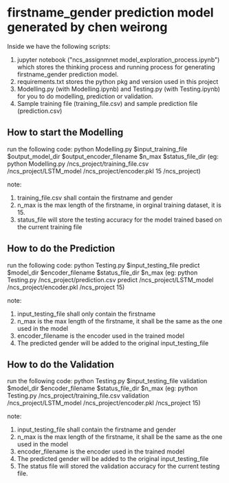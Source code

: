 # firstname_gender prediction model generated by chen weirong

Inside we have the following scripts: 
1. jupyter notebook ("ncs_assignmnet model_exploration_process.ipynb") which stores the thinking process and running process for generating firstname_gender prediction model.
2. requirements.txt stores the python pkg and version used in this project
3. Modelling.py (with Modelling.ipynb) and Testing.py (with Testing.ipynb) for you to do modelling, prediction or validation.
4. Sample training file (training_file.csv) and sample prediction file (prediction.csv)


## How to start the Modelling ##
run the following code:
python Modelling.py $input_training_file $output_model_dir $output_encoder_filename $n_max $status_file_dir
(eg: python Modelling.py /ncs_project/training_file.csv /ncs_project/LSTM_model /ncs_project/encoder.pkl 15 /ncs_project)

note:
1. training_file.csv shall contain the firstname and gender
2. n_max is the max length of the firstname, in orginal training dataset, it is 15.
3. status_file will store the testing accuracy for the model trained based on the current training file

## How to do the Prediction ##
run the following code:
python Testing.py $input_testing_file predict $model_dir $encoder_filename $status_file_dir $n_max
(eg: python Testing.py /ncs_project/prediction.csv predict /ncs_project/LSTM_model /ncs_project/encoder.pkl /ncs_project 15)

note:
1. input_testing_file shall only contain the firstname
2. n_max is the max length of the firstname, it shall be the same as the one used in the model
3. encoder_filename is the encoder used in the trained model
4. The predicted gender will be added to the original input_testing_file

## How to do the Validation ##
run the following code:
python Testing.py $input_testing_file validation $model_dir $encoder_filename $status_file_dir $n_max
(eg: python Testing.py /ncs_project/training_file.csv validation /ncs_project/LSTM_model /ncs_project/encoder.pkl /ncs_project 15)

note:
1. input_testing_file shall contain the firstname and gender
2. n_max is the max length of the firstname, it shall be the same as the one used in the model
3. encoder_filename is the encoder used in the trained model
4. The predicted gender will be added to the original input_testing_file
5. The status file will stored the validation accuracy for the current testing file.
